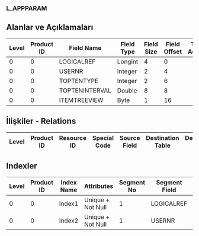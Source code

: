 ### L_APPPARAM

## Alanlar ve Açıklamaları

**Level**|**Product ID**|**Field Name**|**Field Type**|**Field Size**|**Field Offset**|**Türkçe Açıklama**|**Expression**
-----|-----|-----|-----|-----|-----|-----|-----
0|0|LOGICALREF|Longint|4|0||
0|0|USERNR|Integer|2|4||
0|0|TOPTENTYPE|Integer|2|6||
0|0|TOPTENINTERVAL|Double|8|8||
0|0|ITEMTREEVIEW|Byte|1|16||

## İlişkiler - Relations

**Level**|**Product ID**|**Resource ID**|**Special Code**|**Source Field**|**Destination Table**|**Destination Field**|**Relation Type**|**Extra Condition**
-----|-----|-----|-----|-----|-----|-----|-----|-----

## Indexler

**Level**|**Product ID**|**Index Name**|**Attributes**|**Segment No**|**Segment Field**|**Sense**
-----|-----|-----|-----|-----|-----|-----
0|0|Index1|Unique + Not Null|1|LOGICALREF|Ascending
0|0|Index2|Unique + Not Null|1|USERNR|Ascending
